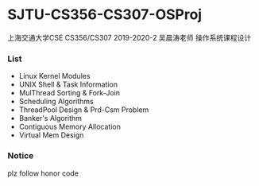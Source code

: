 # SJTU-CS356-CS307-OSProj
上海交通大学CSE CS356/CS307 2019-2020-2 吴晨涛老师 操作系统课程设计
### List
* Linux Kernel Modules
* UNIX Shell & Task Information
* MulThread Sorting & Fork-Join
* Scheduling Algorithms
* ThreadPool Design & Prd-Csm Problem
* Banker's Algorithm
* Contiguous Memory Allocation
* Virtual Mem Design

### Notice
plz follow honor code
